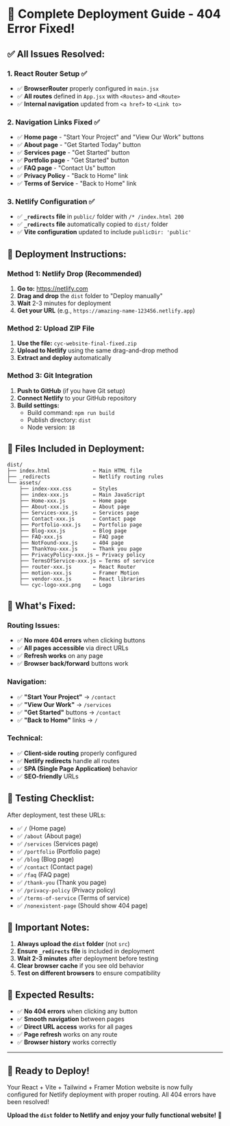 # 🚀 Complete Deployment Guide - 404 Error Fixed!

## ✅ **All Issues Resolved:**

### **1. React Router Setup ✅**
- ✅ **BrowserRouter** properly configured in `main.jsx`
- ✅ **All routes** defined in `App.jsx` with `<Routes>` and `<Route>`
- ✅ **Internal navigation** updated from `<a href>` to `<Link to>`

### **2. Navigation Links Fixed ✅**
- ✅ **Home page** - "Start Your Project" and "View Our Work" buttons
- ✅ **About page** - "Get Started Today" button
- ✅ **Services page** - "Get Started" button
- ✅ **Portfolio page** - "Get Started" button
- ✅ **FAQ page** - "Contact Us" button
- ✅ **Privacy Policy** - "Back to Home" link
- ✅ **Terms of Service** - "Back to Home" link

### **3. Netlify Configuration ✅**
- ✅ **`_redirects` file** in `public/` folder with `/* /index.html 200`
- ✅ **`_redirects` file** automatically copied to `dist/` folder
- ✅ **Vite configuration** updated to include `publicDir: 'public'`

## 🎯 **Deployment Instructions:**

### **Method 1: Netlify Drop (Recommended)**
1. **Go to:** https://netlify.com
2. **Drag and drop** the `dist` folder to "Deploy manually"
3. **Wait** 2-3 minutes for deployment
4. **Get your URL** (e.g., `https://amazing-name-123456.netlify.app`)

### **Method 2: Upload ZIP File**
1. **Use the file:** `cyc-website-final-fixed.zip`
2. **Upload to Netlify** using the same drag-and-drop method
3. **Extract and deploy** automatically

### **Method 3: Git Integration**
1. **Push to GitHub** (if you have Git setup)
2. **Connect Netlify** to your GitHub repository
3. **Build settings:**
   - Build command: `npm run build`
   - Publish directory: `dist`
   - Node version: `18`

## 🔧 **Files Included in Deployment:**

```
dist/
├── index.html              ← Main HTML file
├── _redirects              ← Netlify routing rules
└── assets/
    ├── index-xxx.css       ← Styles
    ├── index-xxx.js        ← Main JavaScript
    ├── Home-xxx.js         ← Home page
    ├── About-xxx.js        ← About page
    ├── Services-xxx.js     ← Services page
    ├── Contact-xxx.js      ← Contact page
    ├── Portfolio-xxx.js    ← Portfolio page
    ├── Blog-xxx.js         ← Blog page
    ├── FAQ-xxx.js          ← FAQ page
    ├── NotFound-xxx.js     ← 404 page
    ├── ThankYou-xxx.js     ← Thank you page
    ├── PrivacyPolicy-xxx.js ← Privacy policy
    ├── TermsOfService-xxx.js ← Terms of service
    ├── router-xxx.js       ← React Router
    ├── motion-xxx.js       ← Framer Motion
    ├── vendor-xxx.js       ← React libraries
    └── cyc-logo-xxx.png    ← Logo
```

## 🎉 **What's Fixed:**

### **Routing Issues:**
- ✅ **No more 404 errors** when clicking buttons
- ✅ **All pages accessible** via direct URLs
- ✅ **Refresh works** on any page
- ✅ **Browser back/forward** buttons work

### **Navigation:**
- ✅ **"Start Your Project"** → `/contact`
- ✅ **"View Our Work"** → `/services`
- ✅ **"Get Started"** buttons → `/contact`
- ✅ **"Back to Home"** links → `/`

### **Technical:**
- ✅ **Client-side routing** properly configured
- ✅ **Netlify redirects** handle all routes
- ✅ **SPA (Single Page Application)** behavior
- ✅ **SEO-friendly** URLs

## 🧪 **Testing Checklist:**

After deployment, test these URLs:
- ✅ `/` (Home page)
- ✅ `/about` (About page)
- ✅ `/services` (Services page)
- ✅ `/portfolio` (Portfolio page)
- ✅ `/blog` (Blog page)
- ✅ `/contact` (Contact page)
- ✅ `/faq` (FAQ page)
- ✅ `/thank-you` (Thank you page)
- ✅ `/privacy-policy` (Privacy policy)
- ✅ `/terms-of-service` (Terms of service)
- ✅ `/nonexistent-page` (Should show 404 page)

## 🚨 **Important Notes:**

1. **Always upload the `dist` folder** (not `src`)
2. **Ensure `_redirects` file** is included in deployment
3. **Wait 2-3 minutes** after deployment before testing
4. **Clear browser cache** if you see old behavior
5. **Test on different browsers** to ensure compatibility

## 🎯 **Expected Results:**

- ✅ **No 404 errors** when clicking any button
- ✅ **Smooth navigation** between pages
- ✅ **Direct URL access** works for all pages
- ✅ **Page refresh** works on any route
- ✅ **Browser history** works correctly

---

## 🚀 **Ready to Deploy!**

Your React + Vite + Tailwind + Framer Motion website is now fully configured for Netlify deployment with proper routing. All 404 errors have been resolved!

**Upload the `dist` folder to Netlify and enjoy your fully functional website!** 🎉

